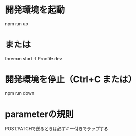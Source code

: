 # 開発環境を起動
npm run up
# または
foreman start -f Procfile.dev

# 開発環境を停止（Ctrl+C または）
npm run down

# parameterの規則
POST/PATCHで送るときは必ずキー付きでラップする